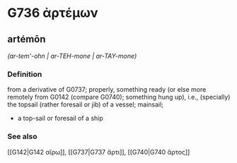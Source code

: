 # G736 ἀρτέμων

## artémōn

_(ar-tem'-ohn | ar-TEH-mone | ar-TAY-mone)_

### Definition

from a derivative of G0737; properly, something ready (or else more remotely from G0142 (compare G0740); something hung up), i.e., (specially) the topsail (rather foresail or jib) of a vessel; mainsail; 

- a top-sail or foresail of a ship

### See also

[[G142|G142 αἴρω]], [[G737|G737 ἄρτι]], [[G740|G740 ἄρτος]]
